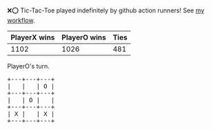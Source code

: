 :x::o: Tic-Tac-Toe played indefinitely by github action runners! See [my workflow](.github/workflows/play.yaml).

|PlayerX wins|PlayerO wins|Ties|
|-|-|-|
|1102|1026|481|

PlayerO's turn.

<pre>
+---+---+---+
|   |   | O |
+---+---+---+
|   | O |   |
+---+---+---+
| X |   | X |
+---+---+---+
</pre>